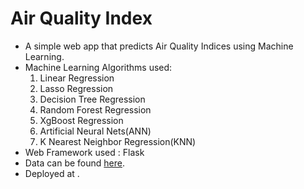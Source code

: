 # Air Quality Index

- A simple web app that predicts Air Quality Indices using Machine Learning.
- Machine Learning Algorithms used:
  1. Linear Regression
  2. Lasso Regression
  3. Decision Tree Regression
  4. Random Forest Regression
  5. XgBoost Regression
  6. Artificial Neural Nets(ANN)
  7. K Nearest Neighbor Regression(KNN)
- Web Framework used : Flask
- Data can be found [here](https://en.tutiempo.net/climate/02-2013/ws-432950.html).
- Deployed at []().
